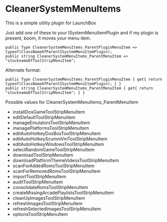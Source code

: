 # CleanerSystemMenuItems

This is a simple utility plugin for LaunchBox

Just add *one* of these to your ISystemMenuItemPlugin  and if my plugin is present, boom, it moves your menu item.
```chsarp
public Type CleanerSystemMenuItems_ParentPluginMenuItem => typeof(ClassNameOfParentISystemMenuItemPlugin);
public string CleanerSystemMenuItems_ParentMenuItem => "stocknameOfToolStripMenuItem";
```
Alternate format:
```chsarp
public Type CleanerSystemMenuItems_ParentPluginMenuItem { get{ return typeof(ClassNameOfParentISystemMenuItemPlugin); } }
public string CleanerSystemMenuItems_ParentMenuItem { get{ return "stocknameOfToolStripMenuItem"; } }
```

Possible values for CleanerSystemMenuItems_ParentMenuItem
* installDosGameToolStripMenuItem
* editDefaultToolStripMenuItem
* manageEmulatorsToolStripMenuItem
* managePlatformsToolStripMenuItem
* editAutoHotkeyDosBoxToolStripMenuItem
* editAutoHotkeyScummVmToolStripMenuItem
* editAutoHotkeyWindowsToolStripMenuItem
* selectRandomGameToolStripMenuItem
* downloadToolStripMenuItem
* downloadPlatformThemeVideosToolStripMenuItem
* scanForAddedRomsToolStripMenuItem
* scanForRemovedRomsToolStripMenuItem
* importToolStripMenuItem
* auditToolStripMenuItem
* consolidateRomsToolStripMenuItem
* createMissingArcadePlaylistsToolStripMenuItem
* cleanUpImagesToolStripMenuItem
* refreshImagesToolStripMenuItem
* refreshSelectedImagesToolStripMenuItem
* optionsToolStripMenuItem
